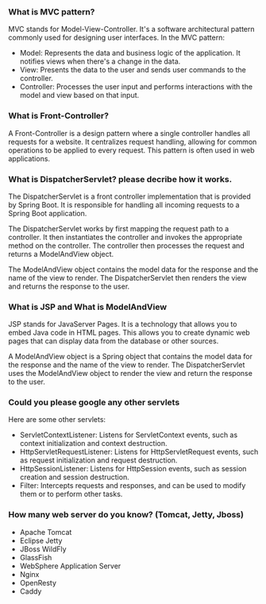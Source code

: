 ### What is MVC pattern?

MVC stands for Model-View-Controller. It's a software architectural pattern commonly used for designing user interfaces. In the MVC pattern:

* Model: Represents the data and business logic of the application. It notifies views when there's a change in the data.
* View: Presents the data to the user and sends user commands to the controller.
* Controller: Processes the user input and performs interactions with the model and view based on that input.

### What is Front-Controller? 

A Front-Controller is a design pattern where a single controller handles all requests for a website.
It centralizes request handling, allowing for common operations to be applied to every request. This pattern is often used in web applications.

### What is DispatcherServlet? please decribe how it works.

The DispatcherServlet is a front controller implementation that is provided by Spring Boot. It is responsible for handling all incoming requests to a Spring Boot application.

The DispatcherServlet works by first mapping the request path to a controller. It then instantiates the controller and invokes the appropriate method on the controller. The controller then processes the request and returns a ModelAndView object.

The ModelAndView object contains the model data for the response and the name of the view to render. The DispatcherServlet then renders the view and returns the response to the user.

### What is JSP and What is ModelAndView

JSP stands for JavaServer Pages. It is a technology that allows you to embed Java code in HTML pages. This allows you to create dynamic web pages that can display data from the database or other sources.

A ModelAndView object is a Spring object that contains the model data for the response and the name of the view to render. The DispatcherServlet uses the ModelAndView object to render the view and return the response to the user.

### Could you please google any other servlets

Here are some other servlets:

* ServletContextListener: Listens for ServletContext events, such as context initialization and context destruction.
* HttpServletRequestListener: Listens for HttpServletRequest events, such as request initialization and request destruction.
* HttpSessionListener: Listens for HttpSession events, such as session creation and session destruction.
* Filter: Intercepts requests and responses, and can be used to modify them or to perform other tasks.

### How many web server do you know? (Tomcat, Jetty, Jboss)

* Apache Tomcat
* Eclipse Jetty
* JBoss WildFly
* GlassFish
* WebSphere Application Server
* Nginx
* OpenResty
* Caddy
